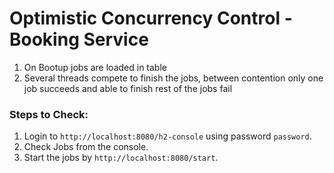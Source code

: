 # Optimistic Concurrency Control - Booking Service
1. On Bootup jobs are loaded in table
2. Several threads compete to finish the jobs, between contention only one job succeeds and able to finish rest of the jobs fail

### Steps to Check:
1. Login to ```http://localhost:8080/h2-console``` using password ```password```.
2. Check Jobs from the console.
3. Start the jobs by ```http://localhost:8080/start```.